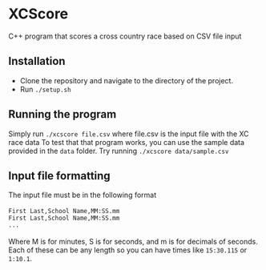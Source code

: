 # XCScore
C++ program that scores a cross country race based on CSV file input

## Installation
- Clone the repository and navigate to the directory of the project.
- Run `./setup.sh`

## Running the program
Simply run `./xcscore file.csv` where file.csv is the input file with the XC race data
To test that that program works, you can use the sample data provided in the `data` folder. Try running `./xcscore data/sample.csv`

## Input file formatting
The input file must be in the following format<br /><br />
`First Last,School Name,MM:SS.mm`<br />
`First Last,School Name,MM:SS.mm`<br />
`...`<br /><br />
Where M is for minutes, S is for seconds, and m is for decimals of seconds. Each of these can be any length so you can have times like `15:30.115` or `1:10.1`.
